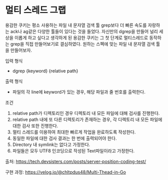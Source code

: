 # 멀티 스레드 그랩

용감한 쿠키는 평소 사용하는 파일 내 문자열 검색 툴 grep보다 더 빠른 속도를 자랑하는 ack나 ag같은 다양한 툴들이 있다는 것을 들었다.
자신만의 dgrep을 만들어 널리 세상을 이롭게 하고 싶다고 생각하게 된 용감한 쿠키는 그 첫 단계로 멀티스레드로 동작하는 grep을 직접 만들어보기로 결심하였다.
원하는 스펙에 맞는 파일 내 문자열 검색 툴을 만들어보자.

입력 형식
- dgrep {keyword} {relative path}

출력 형식
- 파일의 각 line에 keyword가 있는 경우, 해당 파일과 줄 번호를 출력한다.

조건
1. relative path가 디렉토리인 경우 디렉토리 내 모든 파일에 대해 검사를 진행한다.
2. relative path 내에 또 다른 디렉토리가 존재하는 경우, 각 디렉토리 내 모든 파일에 대한 검사 또한 진행한다.
3. 멀티 스레드를 이용하여 최대한 빠르게 작업을 완료하도록 작성한다.
4. 동일한 파일에 대한 검사 결과는 한 번에 출력되어야 한다.
5. Directory 내 symlink는 없다고 가정한다.
6. 파일들은 모두 UTF8 인코딩으로 작성된 Text파일이라고 가정한다.

출처: https://tech.devsisters.com/posts/server-position-coding-test/

구현 과정: https://velog.io/@chltpdus48/Multi-Thead-in-Go
